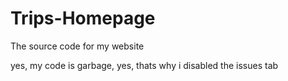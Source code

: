 # Trips-Homepage
The source code for my website

yes, my code is garbage, yes, thats why i disabled the issues tab
